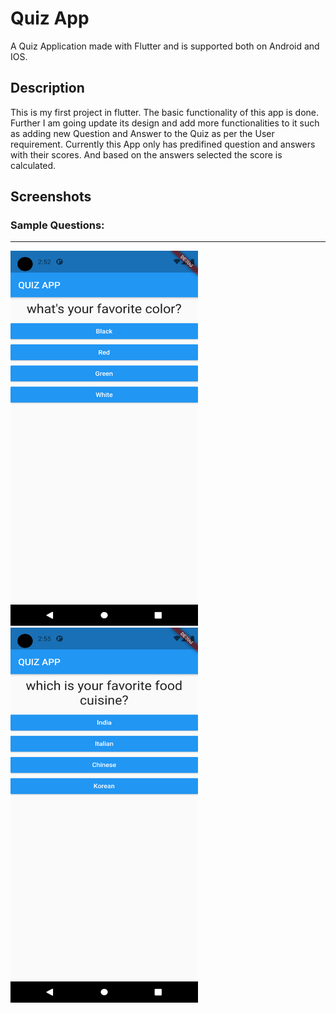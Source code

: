 # Quiz App

A Quiz Application made with Flutter and is supported both on Android and IOS.

## Description

This is my first project in flutter. The basic functionality of this app is done. Further I am going update its design and add more functionalities to it such as adding new Question and Answer to the Quiz as per the User requirement. Currently this App only has predifined question and answers with their scores. And based on the answers selected the score is calculated.

## Screenshots

### Sample Questions:
---
<div style = "display:inline;">
<img src="./screenshots/sc1.png" height="600" width="300">

<img src="./screenshots/sc2.png" height="600" width="300">
</div>